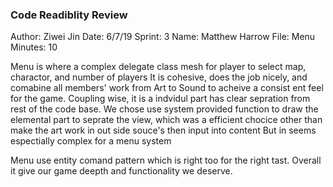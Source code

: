 ﻿### Code Readiblity Review
Author: Ziwei Jin
Date: 6/7/19
Sprint: 3
Name: Matthew Harrow
File: Menu
Minutes: 10

Menu is where a complex delegate class mesh for player to select map, charactor, and number of players
It is cohesive, does the job nicely, and comabine all members' work from Art to Sound to acheive a consist
ent feel for the game.
Coupling wise, it is a indvidul part has clear sepration from rest of the code base.
We chose use system provided function to draw the elemental part to seprate the view, which was a efficient
chocice other than make the art work in out side souce's then input into content
But in seems espectially complex for a menu system

Menu use entity comand pattern which is right too for the right tast. Overall it give our game deepth and
functionality we deserve.